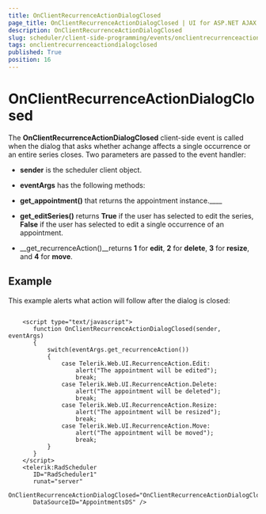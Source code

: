 ```yaml
---
title: OnClientRecurrenceActionDialogClosed
page_title: OnClientRecurrenceActionDialogClosed | UI for ASP.NET AJAX Documentation
description: OnClientRecurrenceActionDialogClosed
slug: scheduler/client-side-programming/events/onclientrecurrenceactiondialogclosed
tags: onclientrecurrenceactiondialogclosed
published: True
position: 16
---
```


# OnClientRecurrenceActionDialogClosed



The __OnClientRecurrenceActionDialogClosed__ client-side event is called when the dialog that asks whether achange affects a single occurrence or an entire series closes. Two parameters are passed to the event handler:

* __sender__ is the scheduler client object.

* __eventArgs__ has the following methods:

* __get_appointment()__ that returns the appointment instance.____

* __get_editSeries()__ returns __True__ if the user has selected to edit the series, __False__ if the user has selected to edit a single occurrence of an appointment.

* __get_recurrenceAction()__returns __1__ for __edit__, __2__ for __delete__, __3__ for __resize__, and __4__ for __move__.

## Example

This example alerts what action will follow after the dialog is closed:

````ASPNET
	
	<script type="text/javascript">
	   function OnClientRecurrenceActionDialogClosed(sender, eventArgs)
	   {           
	       switch(eventArgs.get_recurrenceAction())
	       {           
	           case Telerik.Web.UI.RecurrenceAction.Edit:
	               alert("The appointment will be edited");
	               break;    
	           case Telerik.Web.UI.RecurrenceAction.Delete:
	               alert("The appointment will be deleted");
	               break;
	           case Telerik.Web.UI.RecurrenceAction.Resize:
	               alert("The appointment will be resized");
	               break;
	           case Telerik.Web.UI.RecurrenceAction.Move:
	               alert("The appointment will be moved");
	               break;
	       }            
	   }        
	</script>
	<telerik:RadScheduler
	   ID="RadScheduler1"
	   runat="server"  
	   OnClientRecurrenceActionDialogClosed="OnClientRecurrenceActionDialogClosed"
	   DataSourceID="AppointmentsDS" /> 
		
````





